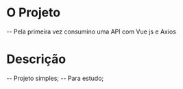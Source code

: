 # O Projeto

-- Pela primeira vez consumino uma API com Vue js e Axios

# Descrição

-- Projeto simples;
-- Para estudo;
